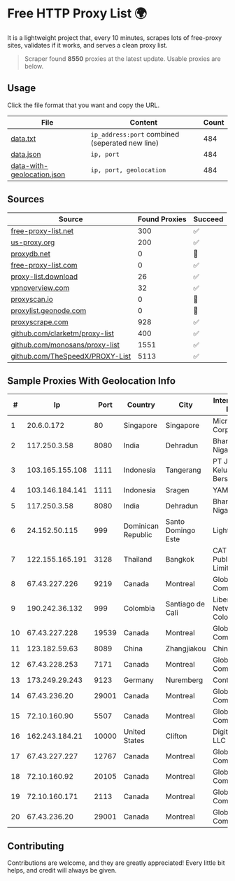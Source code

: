 
# Free HTTP Proxy List 🌍

It is a lightweight project that, every 10 minutes, scrapes lots of free-proxy sites, validates if it works, and serves a clean proxy list.


> Scraper found **8550** proxies at the latest update. Usable proxies are below.

## Usage

Click the file format that you want and copy the URL.


|File|Content|Count|
|----|-------|-----|
|[data.txt](https://raw.githubusercontent.com/themiralay/Proxy-List-World/master/data.txt)|`ip_address:port` combined (seperated new line)|484|
|[data.json](https://raw.githubusercontent.com/themiralay/Proxy-List-World/master/data.json)|`ip, port`|484|
|[data-with-geolocation.json](https://raw.githubusercontent.com/themiralay/Proxy-List-World/master/data-with-geolocation.json)|`ip, port, geolocation`|484|

## Sources

|Source|Found Proxies|Succeed|
|------|-------------|-------|
|[free-proxy-list.net](https://free-proxy-list.net)|300|✅|
|[us-proxy.org](https://www.us-proxy.org)|200|✅|
|[proxydb.net](http://proxydb.net)|0|🚫|
|[free-proxy-list.com](https://free-proxy-list.com/?page=&port=&type%5B%5D=http&type%5B%5D=https&up_time=0&search=Search)|0|✅|
|[proxy-list.download](https://www.proxy-list.download/HTTP)|26|✅|
|[vpnoverview.com](https://vpnoverview.com/privacy/anonymous-browsing/free-proxy-servers)|32|✅|
|[proxyscan.io](https://www.proxyscan.io)|0|🚫|
|[proxylist.geonode.com](https://proxylist.geonode.com/api/proxy-list?limit=300&page=1&sort_by=lastChecked&sort_type=desc&protocols=http,https)|0|🚫|
|[proxyscrape.com](https://api.proxyscrape.com/v2/?request=displayproxies&protocol=http&timeout=10000&country=all&ssl=all&anonymity=all)|928|✅|
|[github.com/clarketm/proxy-list](https://raw.githubusercontent.com/clarketm/proxy-list/master/proxy-list-raw.txt)|400|✅|
|[github.com/monosans/proxy-list](https://raw.githubusercontent.com/monosans/proxy-list/main/proxies/http.txt)|1551|✅|
|[github.com/TheSpeedX/PROXY-List](https://raw.githubusercontent.com/TheSpeedX/PROXY-List/master/http.txt)|5113|✅|


## Sample Proxies With Geolocation Info

|#|Ip|Port|Country|City|Internet Service Provider|
|-|--|----|-------|----|-------------------------|
|1|20.6.0.172|80|Singapore|Singapore|Microsoft Corporation|
|2|117.250.3.58|8080|India|Dehradun|Bharat Sanchar Nigam Ltd|
|3|103.165.155.108|1111|Indonesia|Tangerang|PT Jaringan Keluarga Bersama|
|4|103.146.184.141|1111|Indonesia|Sragen|YAMNET|
|5|117.250.3.58|8080|India|Dehradun|Bharat Sanchar Nigam Ltd|
|6|24.152.50.115|999|Dominican Republic|Santo Domingo Este|Lightwave S.R.L|
|7|122.155.165.191|3128|Thailand|Bangkok|CAT Telecom Public Company Limited|
|8|67.43.227.226|9219|Canada|Montreal|GloboTech Communications|
|9|190.242.36.132|999|Colombia|Santiago de Cali|Liberty Networks De Colombia|
|10|67.43.227.228|19539|Canada|Montreal|GloboTech Communications|
|11|123.182.59.63|8089|China|Zhangjiakou|China Telecom|
|12|67.43.228.253|7171|Canada|Montreal|GloboTech Communications|
|13|173.249.29.243|9123|Germany|Nuremberg|Contabo GmbH|
|14|67.43.236.20|29001|Canada|Montreal|GloboTech Communications|
|15|72.10.160.90|5507|Canada|Montreal|GloboTech Communications|
|16|162.243.184.21|10000|United States|Clifton|DigitalOcean, LLC|
|17|67.43.227.227|12767|Canada|Montreal|GloboTech Communications|
|18|72.10.160.92|20105|Canada|Montreal|GloboTech Communications|
|19|72.10.160.171|2113|Canada|Montreal|GloboTech Communications|
|20|67.43.236.20|29001|Canada|Montreal|GloboTech Communications|



## Contributing

Contributions are welcome, and they are greatly appreciated! Every
little bit helps, and credit will always be given.

